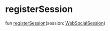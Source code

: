 # registerSession


fun [registerSession](register-session.md)(session: [WebSocialSession](../../-web-social-session/index.md))
